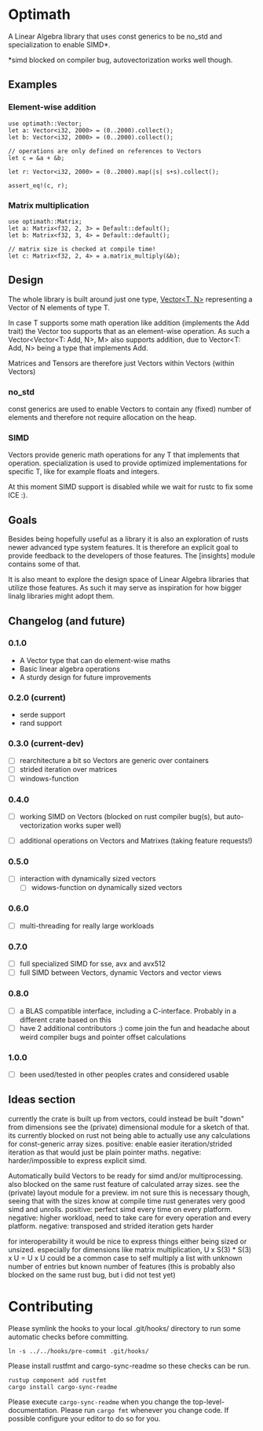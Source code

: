 <!-- cargo-sync-readme start -->

# Optimath

A Linear Algebra library that uses const generics to be no_std and specialization to enable SIMD*.

*simd blocked on compiler bug, autovectorization works well though.

## Examples

### Element-wise addition

    use optimath::Vector;
    let a: Vector<i32, 2000> = (0..2000).collect();
    let b: Vector<i32, 2000> = (0..2000).collect();

    // operations are only defined on references to Vectors
    let c = &a + &b;

    let r: Vector<i32, 2000> = (0..2000).map(|s| s+s).collect();

    assert_eq!(c, r);

### Matrix multiplication

    use optimath::Matrix;
    let a: Matrix<f32, 2, 3> = Default::default();
    let b: Matrix<f32, 3, 4> = Default::default();

    // matrix size is checked at compile time!
    let c: Matrix<f32, 2, 4> = a.matrix_multiply(&b);

## Design

The whole library is built around just one type, [Vector<T, N>](Vector) representing a Vector of N
elements of type T.

In case T supports some math operation like addition (implements the Add trait) the Vector too
supports that as an element-wise operation. As such a Vector<Vector<T: Add, N>, M> also
supports addition, due to Vector<T: Add, N> being a type that implements Add.

Matrices and Tensors are therefore just Vectors within Vectors (within Vectors)

### no_std

const generics are used to enable Vectors to contain any (fixed) number of elements and
therefore not require allocation on the heap.

### SIMD

Vectors provide generic math operations for any T that implements that operation.
specialization is used to provide optimized implementations for specific T, like for example
floats and integers.

At this moment SIMD support is disabled while we wait for rustc to fix some ICE :).

## Goals

Besides being hopefully useful as a library it is also an exploration of rusts newer advanced
type system features. It is therefore an explicit goal to provide feedback to the developers of
those features. The [insights] module contains some of that.

It is also meant to explore the design space of Linear Algebra libraries that utilize those
features. As such it may serve as inspiration for how bigger linalg libraries might adopt
them.

## Changelog (and future)

### 0.1.0
* A Vector type that can do element-wise maths
* Basic linear algebra operations
* A sturdy design for future improvements

### 0.2.0 (current)
* serde support
* rand support

### 0.3.0 (current-dev)
* [ ] rearchitecture a bit so Vectors are generic over containers
* [ ] strided iteration over matrices
* [ ] windows-function

### 0.4.0
* [ ] working SIMD on Vectors (blocked on rust compiler bug(s), but auto-vectorization works
super well)
* [ ] additional operations on Vectors and Matrixes (taking feature requests!)


### 0.5.0
* [ ] interaction with dynamically sized vectors
    * [ ] widows-function on dynamically sized vectors

### 0.6.0
* [ ] multi-threading for really large workloads

### 0.7.0
* [ ] full specialized SIMD for sse, avx and avx512
* [ ] full SIMD between Vectors, dynamic Vectors and vector views

### 0.8.0
* [ ] a BLAS compatible interface, including a C-interface. Probably in a different crate based
on this
* [ ] have 2 additional contributors :) come join the fun and headache about weird compiler bugs
and pointer offset calculations

### 1.0.0
* [ ] been used/tested in other peoples crates and considered usable


## Ideas section

currently the crate is built up from vectors, could instead be built "down" from dimensions
see the (private) dimensional module for a sketch of that. its currently blocked on rust not
being able to actually use any calculations for const-generic array sizes.
positive: enable easier iteration/strided iteration as that would just be plain pointer maths.
negative: harder/impossible to express explicit simd.


Automatically build Vectors to be ready for simd and/or multiprocessing. also blocked on
the same rust feature of calculated array sizes. see the (private) layout module for a preview.
im not sure this is necessary though, seeing that with the sizes know at compile time rust
generates very good simd and unrolls.
positive: perfect simd every time on every platform. negative: higher workload, need to take
care for every operation and every platform. negative: transposed and strided iteration gets
harder

for interoperability it would be nice to express things either being sized or unsized.
especially for dimensions like matrix multiplication, U x S(3) * S(3) x U = U x U could be a
common case to self multiply a list with unknown number of entries but known number of features
(this is probably also blocked on the same rust bug, but i did not test yet)

<!-- cargo-sync-readme end -->

# Contributing
Please symlink the hooks to your local .git/hooks/ directory to run some automatic checks before committing.

    ln -s ../../hooks/pre-commit .git/hooks/

Please install rustfmt and cargo-sync-readme so these checks can be run.

    rustup component add rustfmt
    cargo install cargo-sync-readme

Please execute `cargo-sync-readme` when you change the top-level-documentation.
Please run `cargo fmt` whenever you change code. If possible configure your editor to do so for you.
